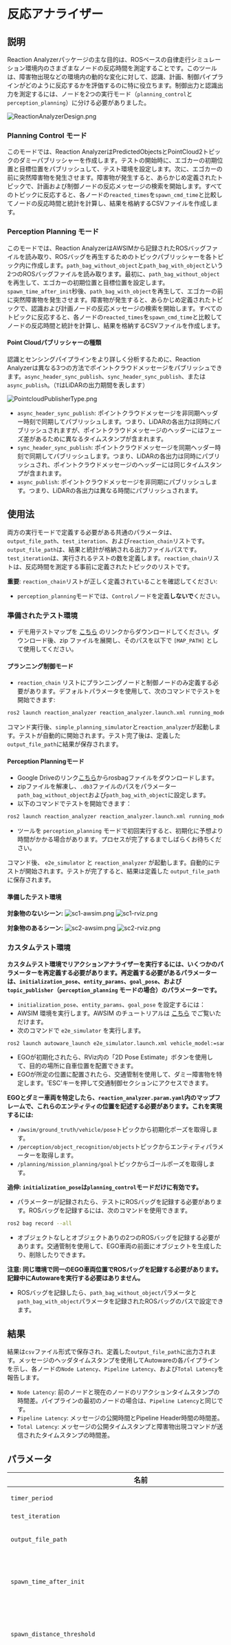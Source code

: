 # 反応アナライザー

## 説明

Reaction Analyzerパッケージの主な目的は、ROSベースの自律走行シミュレーション環境内のさまざまなノードの反応時間を測定することです。このツールは、障害物出現などの環境内の動的な変化に対して、認識、計画、制御パイプラインがどのように反応するかを評価するのに特に役立ちます。制御出力と認識出力を測定するには、ノードを2つの実行モード（`planning_control`と`perception_planning`）に分ける必要がありました。

![ReactionAnalyzerDesign.png](media%2FReactionAnalyzerDesign.png)

### Planning Control モード

このモードでは、Reaction AnalyzerはPredictedObjectsとPointCloud2トピックのダミーパブリッシャーを作成します。テストの開始時に、エゴカーの初期位置と目標位置をパブリッシュして、テスト環境を設定します。次に、エゴカーの前に突然障害物を発生させます。障害物が発生すると、あらかじめ定義されたトピックで、計画および制御ノードの反応メッセージの検索を開始します。すべてのトピックに反応すると、各ノードの`reacted_times`を`spawn_cmd_time`と比較してノードの反応時間と統計を計算し、結果を格納するCSVファイルを作成します。

### Perception Planning モード

このモードでは、Reaction AnalyzerはAWSIMから記録されたROSバッグファイルを読み取り、ROSバッグを再生するためのトピックパブリッシャーを各トピック内に作成します。`path_bag_without_object`と`path_bag_with_object`という2つのROSバッグファイルを読み取ります。最初に、`path_bag_without_object`を再生して、エゴカーの初期位置と目標位置を設定します。`spawn_time_after_init`秒後、`path_bag_with_object`を再生して、エゴカーの前に突然障害物を発生させます。障害物が発生すると、あらかじめ定義されたトピックで、認識および計画ノードの反応メッセージの検索を開始します。すべてのトピックに反応すると、各ノードの`reacted_times`を`spawn_cmd_time`と比較してノードの反応時間と統計を計算し、結果を格納するCSVファイルを作成します。

#### Point Cloudパブリッシャーの種類

認識とセンシングパイプラインをより詳しく分析するために、Reaction Analyzerは異なる3つの方法でポイントクラウドメッセージをパブリッシュできます。`async_header_sync_publish`、`sync_header_sync_publish`、または`async_publish`。（`T`はLiDARの出力期間を表します）

![PointcloudPublisherType.png](media%2FPointcloudPublisherType.png)

- `async_header_sync_publish`: ポイントクラウドメッセージを非同期ヘッダー時刻で同期してパブリッシュします。つまり、LiDARの各出力は同時にパブリッシュされますが、ポイントクラウドメッセージのヘッダーにはフェーズ差があるために異なるタイムスタンプが含まれます。
- `sync_header_sync_publish`: ポイントクラウドメッセージを同期ヘッダー時刻で同期してパブリッシュします。つまり、LiDARの各出力は同時にパブリッシュされ、ポイントクラウドメッセージのヘッダーには同じタイムスタンプが含まれます。
- `async_publish`: ポイントクラウドメッセージを非同期にパブリッシュします。つまり、LiDARの各出力は異なる時間にパブリッシュされます。

## 使用法

両方の実行モードで定義する必要がある共通のパラメータは、`output_file_path`、`test_iteration`、および`reaction_chain`リストです。`output_file_path`は、結果と統計が格納される出力ファイルパスです。`test_iteration`は、実行されるテストの数を定義します。`reaction_chain`リストは、反応時間を測定する事前に定義されたトピックのリストです。

**重要**: `reaction_chain`リストが正しく定義されていることを確認してください:

- `perception_planning`モードでは、`Control`ノードを定義**しないで**ください。

### 準備されたテスト環境

- デモ用テストマップを [こちら](https://github.com/tier4/AWSIM/releases/download/v1.1.0/nishishinjuku_autoware_map.zip) のリンクからダウンロードしてください。ダウンロード後、zip ファイルを展開し、そのパスを以下で `[MAP_PATH]` として使用してください。

#### プランニング制御モード

- `reaction_chain` リストにプランニングノードと制御ノードのみ定義する必要があります。デフォルトパラメータを使用して、次のコマンドでテストを開始できます:


```bash
ros2 launch reaction_analyzer reaction_analyzer.launch.xml running_mode:=planning_control vehicle_model:=sample_vehicle sensor_model:=sample_sensor_kit map_path:=[MAP_PATH]
```

コマンド実行後、`simple_planning_simulator`と`reaction_analyzer`が起動します。テストが自動的に開始されます。テスト完了後は、定義した`output_file_path`に結果が保存されます。

#### Perception Planningモード

- Google Driveのリンク[こちら](https://drive.google.com/drive/folders/1eJMEdt4WbU-W6MPXlNTkIhZtwpof0HcO?usp=sharing)からrosbagファイルをダウンロードします。
- zipファイルを解凍し、`.db3`ファイルのパスをパラメーター`path_bag_without_object`および`path_bag_with_object`に設定します。
- 以下のコマンドでテストを開始できます：


```bash
ros2 launch reaction_analyzer reaction_analyzer.launch.xml running_mode:=perception_planning vehicle_model:=sample_vehicle sensor_model:=awsim_labs_sensor_kit map_path:=[MAP_PATH]
```

- ツールを `perception_planning` モードで初回実行すると、初期化に予想より時間がかかる場合があります。プロセスが完了するまでしばらくお待ちください。

コマンド後、 `e2e_simulator` と `reaction_analyzer` が起動します。自動的にテストが開始されます。テストが完了すると、結果は定義した `output_file_path` に保存されます。

#### 準備したテスト環境

**対象物のないシーン:**
![sc1-awsim.png](media%2Fsc1-awsim.png)
![sc1-rviz.png](media%2Fsc1-rviz.png)

**対象物のあるシーン:**
![sc2-awsim.png](media%2Fsc2-awsim.png)
![sc2-rviz.png](media%2Fsc2-rviz.png)

### カスタムテスト環境

**カスタムテスト環境でリアクションアナライザーを実行するには、いくつかのパラメーターを再定義する必要があります。再定義する必要があるパラメーターは、`initialization_pose`、`entity_params`、`goal_pose`、および`topic_publisher`（`perception_planning` モードの場合）のパラメーターです。**

- `initialization_pose`、`entity_params`、`goal_pose` を設定するには：
- AWSIM 環境を実行します。AWSIM のチュートリアルは [こちら](https://autowarefoundation.github.io/AWSIM/main/GettingStarted/QuickStartDemo/) でご覧いただけます。
- 次のコマンドで `e2e_simulator` を実行します。


```bash
ros2 launch autoware_launch e2e_simulator.launch.xml vehicle_model:=sample_vehicle sensor_model:=awsim_labs_sensor_kit map_path:=[MAP_PATH]
```

- EGOが初期化されたら、RViz内の「2D Pose Estimate」ボタンを使用して、目的の場所に自車位置を配置できます。
- EGOが所定の位置に配置されたら、交通管制を使用して、ダミー障害物を特定します。'ESC'キーを押して交通制御セクションにアクセスできます。

**EGOとダミー車両を特定したら、`reaction_analyzer.param.yaml`内のマップフレームで、これらのエンティティの位置を記述する必要があります。これを実現するには:**

- `/awsim/ground_truth/vehicle/pose`トピックから初期化ポーズを取得します。
- `/perception/object_recognition/objects`トピックからエンティティパラメーターを取得します。
- `/planning/mission_planning/goal`トピックからゴールポーズを取得します。

**追伸: `initialization_pose`は`planning_control`モードだけに有効です。**

- パラメーターが記録されたら、テストにROSバッグを記録する必要があります。ROSバッグを記録するには、次のコマンドを使用できます。


```bash
ros2 bag record --all
```

- オブジェクトなしとオブジェクトありの2つのROSバッグを記録する必要があります。交通管制を使用して、EGO車両の前面にオブジェクトを生成したり、削除したりできます。

**注意: 同じ環境で同一のEGO車両位置でROSバッグを記録する必要があります。記録中にAutowareを実行する必要はありません。**

- ROSバッグを記録したら、`path_bag_without_object`パラメータと`path_bag_with_object`パラメータを記録されたROSバッグのパスで設定できます。

## 結果

結果は`csv`ファイル形式で保存され、定義した`output_file_path`に出力されます。メッセージのヘッダタイムスタンプを使用してAutowareの各パイプラインを示し、各ノードの`Node Latency`、`Pipeline Latency`、および`Total Latency`を報告します。

- `Node Latency`: 前のノードと現在のノードのリアクションタイムスタンプの時間差。パイプラインの最初のノードの場合は、`Pipeline Latency`と同じです。
- `Pipeline Latency`: メッセージの公開時間とPipeline Header時間の時間差。
- `Total Latency`: メッセージの公開タイムスタンプと障害物出現コマンドが送信されたタイムスタンプの時間差。

## パラメータ

| 名前                                                                        | 型  | 説明                                                                                                                                   |
| --------------------------------------------------------------------------- | ---- | --------------------------------------------------------------------------------------------------------------------------------------------- |
| `timer_period`                                                              | double | [s] メイン処理タイマーの周期。                                                                                                     |
| `test_iteration`                                                            | int   | テストの反復回数。                                                                                                            |
| `output_file_path`                                                          | 文字列 | テスト結果と統計情報が保存されるディレクトリパス。                                                                              |
| `spawn_time_after_init`                                                     | double | [s] 物体をスポーンする前の初期化後の時間遅延。`perception_planning` モードでのみ有効。                                           |
| `spawn_distance_threshold`                                                  | double | [m] 物体をスポーンするための距離閾値。`planning_control` モードでのみ有効。                                                              |
| `poses.initialization_pose`                                                 | 構造体 | 車両の初期ポーズ。`x`, `y`, `z`, `roll`, `pitch`, `yaw` フィールドを含む。`planning_control` モードでのみ有効。                 |
| `poses.entity_params`                                                       | 構造体 | エンティティ（例：障害物）のパラメータ。`x`, `y`, `z`, `roll`, `pitch`, `yaw`, `x_dimension`, `y_dimension`, `z_dimension` を含む。 |
| `poses.goal_pose`                                                           | 構造体 | 車両の目標ポーズ。`x`, `y`, `z`, `roll`, `pitch`, `yaw` フィールドを含む。                                                        |
| `topic_publisher.path_bag_without_object`                                   | 文字列 | オブジェクトを含まない ROS バッグファイルへのパス。`perception_planning` モードでのみ有効。                                                              |
| `topic_publisher.path_bag_with_object`                                      | 文字列 | オブジェクトを含む ROS バッグファイルへのパス。`perception_planning` モードでのみ有効。                                                                 |
| `topic_publisher.spawned_pointcloud_sampling_distance`                      | double | [m] スポーンされたオブジェクトの点群のサンプル距離。`planning_control` モードでのみ有効。                                                |
| `topic_publisher.dummy_perception_publisher_period`                         | double | [s] ダミー知覚データのパブリッシング周期。`planning_control` モードでのみ有効。                                                      |
| `topic_publisher.pointcloud_publisher.pointcloud_publisher_type`            | 文字列 | PointCloud2 メッセージのパブリッシュ方法を定義します。上記で説明したモードがあります。                                                        |
| `topic_publisher.pointcloud_publisher.pointcloud_publisher_period`          | double | [s] PointCloud2 メッセージのパブリッシング周期。                                                                                            |
| `topic_publisher.pointcloud_publisher.publish_only_pointcloud_with_object` | bool   | デフォルトは false。オブジェクトを含む点群メッセージのみをパブリッシュします。                                                                         |
| `reaction_params.first_brake_params.debug_control_commands`               | bool   | デバッグパブリッシュフラグ。                                                                                                                           |
| `reaction_params.first_brake_params.control_cmd_buffer_time_interval`       | double | [s] コントロールコマンドのバッファリング時間間隔。                                                                                             |
| `reaction_params.first_brake_params.min_number_descending_order_control_cmd` | int    | ブレーキ作動のトリガーとなる降順制御コマンドの最小数。                                                                  |
| `reaction_params.first_brake_params.min_jerk_for_brake_cmd`                 | double | [m/s³] ブレーキコマンドを発行するための最小ジャーク値。                                                                                        |
| `reaction_params.search_zero_vel_params.max_looking_distance`               | double | [m] 軌道上のゼロ速度の最大探索距離                                                                                  |
| `reaction_params.search_entity_params.search_radius`                        | double | [m] スポーンされたエンティティの検索半径。自己位置とエンティティのポーズとの距離。                                                           |
| `reaction_chain`                                                            | 構造体 | トピックとそのトピックのメッセージ型を含むノードのリスト。                                                                                |

## 制限事項

- Reaction analyzerには`PublisherMessageType`、 `SubscriberMessageType`、 `ReactionType`などいくつかの制限があります。現時点では、次のリストをサポートしています。

- **パブリッシャーメッセージタイプ:**

  - `sensor_msgs/msg/PointCloud2`
  - `sensor_msgs/msg/CameraInfo`
  - `sensor_msgs/msg/Image`
  - `geometry_msgs/msg/PoseWithCovarianceStamped`
  - `sensor_msgs/msg/Imu`
  - `autoware_vehicle_msgs/msg/ControlModeReport`
  - `autoware_vehicle_msgs/msg/GearReport`
  - `autoware_vehicle_msgs/msg/HazardLightsReport`
  - `autoware_vehicle_msgs/msg/SteeringReport`
  - `autoware_vehicle_msgs/msg/TurnIndicatorsReport`
  - `autoware_vehicle_msgs/msg/VelocityReport`

- **サブスクライバーメッセージタイプ:**

  - `sensor_msgs/msg/PointCloud2`
  - `autoware_perception_msgs/msg/DetectedObjects`
  - `autoware_perception_msgs/msg/TrackedObjects`
  - `autoware_perception_msgs/msg/PredictedObject`
  - `autoware_planning_msgs/msg/Trajectory`
  - `autoware_control_msgs/msg/Control`

- **リアクションタイプ:**
  - `FIRST_BRAKE`
  - `SEARCH_ZERO_VEL`
  - `SEARCH_ENTITY`

## 今後の改善

- リアクションタイプを追加することで、リアクションアナライザーを改善できます。現時点でサポートされているリアクションタイプは`FIRST_BRAKE`、 `SEARCH_ZERO_VEL`、 `SEARCH_ENTITY`のみです。各メッセージタイプに対してリアクションタイプを追加することで、拡張できます。

